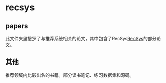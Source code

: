 # recsys
## papers
此文件夹里搜罗了与推荐系统相关的论文，其中包含了RecSys[RecSys](https://recsys.acm.org/)的部分论文。

## 其他
推荐领域内比较出名的书籍。部分读书笔记、练习数据集和源码。

